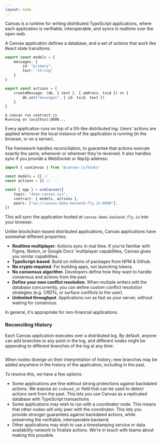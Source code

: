 ```yaml
---
layout: home
---
```


<HeroRow text="Distributed execution for TypeScript applications" :image="{ light: '/graphic_jellyfish.png', dark: '/graphic_jellyfish.png' }">
  <HeroAction theme="brand big" text="Tutorial" href="/1-introduction" />
  <HeroAction theme="brand big" text="Blog" href="/blog" />
  <HeroAction theme="alt big" text="API Docs" href="/readme-core" />
</HeroRow>

Canvas is a runtime for writing distributed TypeScript applications,
where each application is verifiable, interoperable, and syncs in realtime
over the open web.

A Canvas application defines a database, and a set of actions
that work like React state transitions:

```ts
export const models = {
	messages: {
		id: "primary",
		text: "string"
	}
}

export const actions = {
	createMessage: (db, { text }, { address, txid }) => {
		db.set("messages", { id: txid, text })
	}
}
```

```
$ canvas run contract.js
Running on localhost:8000...
```

Every application runs on top of a Git-like distributed log.
Users' actions are applied wherever the local instance of the
application is running (in the browser, or on a server).

The framework handles reconciliation, to guarantee that actions
execute exactly the same, whenever or wherever they're received.
It also handles sync if you provide a WebSocket or libp2p address:

```ts
import { useCanvas } from "@canvas-js/hooks"

const models = {} // ...
const actions = {} // ...

const { app } = useCanvas({
	topic: "demo.canvas.xyz",
	contract: { models, actions },
	peers: ["ws://canvas-demo-backend.fly.io:8000"],
})
```

This will sync the application hosted at `canvas-demo-backend.fly.io`
into your browser.

Unlike blockchain-based distributed applications, Canvas applications have
somewhat different properties:

* **Realtime multiplayer**: Actions sync in real time. If you're
familiar with Figma, Notion, or Google Docs' multiplayer capabilities,
Canvas gives you similar capabilities.
* **TypeScript-based**: Build on millions of packages from NPM & Github.
* **No crypto required**. For building apps, not launching tokens.
* **No consensus algorithm**. Developers define how they want to
  handle consensus and actions from the past.
* **Define your own conflict resolution**. When multiple writers
  edit the database concurrently, you can define custom conflict
  resolution strategies (e.g. CRDTs, or surface conflicts to the user).
* **Unlimited throughput**. Applications run as fast as your server,
  without waiting for consensus.

In general, it's appropriate for non-financial applications.

### Reconciling History

Each Canvas application executes over a distributed log. By default,
anyone can add branches to any point in the log, and different nodes
might be appending to different branches of the log at any time:

```
```

When nodes diverge on their interpretation of history, new branches
may be added anywhere in the history of the application, including in
the past.

To resolve this, we have a few options:

* Some applications are fine without strong protections against
  backdated actions. We expose an `indexed_at` field that can be
  used to detect actions sent from the past. This lets you use Canvas
  as a replicated database with TypeScript transactions.
* Some applications may wish to run with a coordinator node. This
  means that other nodes will only peer with the coordinator. This
  lets you provide stronger guarantees against backdated actions, while
  preserving the verifiable, interoperable backend.
* Other applications may wish to use a timestamping service or
  data availability network to finalize actions. We're in
  touch with teams about making this possible.


<FeatureRow title="Components" detail="">
  <FeatureCard title="@canvas-js/okra" details="A p2p-optimized Prolly tree that allows fast sync between ordered actions." link="https://github.com/canvasxyz/okra" linkText="Github" secondaryLink="https://docs.canvas.xyz/blog/2023-05-04-merklizing-the-key-value-store.html" secondaryLinkText="Blog Post"/>
  <FeatureCard title="@canvas-js/gossiplog" details="A self-authenticating causal log for multi-writer applications." link="https://github.com/canvasxyz/canvas/tree/main/packages/gossiplog" linkText="Github" secondaryLinkText="Presentation" secondaryLink="https://www.youtube.com/watch?v=X8nAdx1G-Cs"/>
  <FeatureCard title="@canvas-js/modeldb" details="A cross-platform relational database wrapper for IndexedDB, SQLite, and Postgres." link="https://github.com/canvasxyz/canvas/tree/main/packages/modeldb" linkText="Github"/>
  <FeatureCard title="Sign in with Ethereum" details="Log in with an Ethereum wallet. Also supports Cosmos, Solana, and Polkadot." linkText="Demo" link="https://canvas-chat.pages.dev/"/>
  <FeatureCard title="Sign in with Bluesky" details="Log in with your decentralized identity from the Bluesky PLC network." linkText="Demo" link="https://canvas-chat.pages.dev/"/>
  <FeatureCard title="Sign in with OpenID" details="Log in trustlessly with Google, Apple, or other SSO providers." soon="In development"/>
</FeatureRow>

<HomepageFooter />
